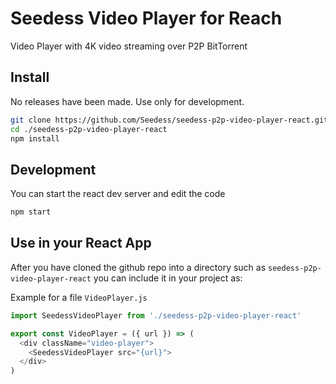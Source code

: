 # Seedess Video Player for Reach

Video Player with 4K video streaming over P2P BitTorrent 

## Install

No releases have been made. Use only for development. 

```sh
git clone https://github.com/Seedess/seedess-p2p-video-player-react.git
cd ./seedess-p2p-video-player-react
npm install
```

## Development 

You can start the react dev server and edit the code

```sh
npm start
```

## Use in your React App

After you have cloned the github repo into a directory such as `seedess-p2p-video-player-react` you can include it in your project as: 

Example for a file `VideoPlayer.js`

```js
import SeedessVideoPlayer from './seedess-p2p-video-player-react'

export const VideoPlayer = ({ url }) => (
  <div className="video-player">
    <SeedessVideoPlayer src="{url}">
  </div>
)
```

